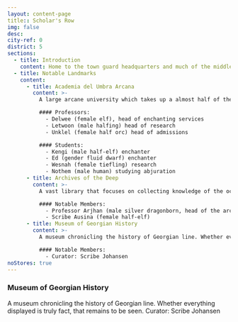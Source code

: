 ```yaml
---
layout: content-page
title:: Scholar's Row
img: false
desc:
city-ref: 0
district: 5
sections:
  - title: Introduction
    content: Home to the town guard headquarters and much of the middle class, Mid Court is a safe and prosperous district within the city.
  - title: Notable Landmarks
    content:
      - title: Academia del Umbra Arcana
        content: >-
          A large arcane university which takes up a almost half of the district on the northern end of the district. The university trains students looking to excel at the arcane, conducts research, and provides enchanting at a discounted rate (enchantments are created by students so results are mixed and destruction of items a very real possibility).

          #### Professors:
            - Delwee (female elf), head of enchanting services
            - Letwoon (male halfing) head of research
            - Unklel (female half orc) head of admissions

          #### Students:
            - Kengi (male half-elf) enchanter
            - Ed (gender fluid dwarf) enchanter
            - Wesnah (female tiefling) research
            - Nothem (male human) studying abjuration
      - title: Archives of the Deep
        content: >-
          A vast library that focuses on collecting knowledge of the ocean. Its focused oceanic knowledge includes information about aquatic animals and beasts, navigation, history, trade, and all manner of legend and lore.

          #### Notable Members:
            - Professor Arjhan (male silver dragonborn, head of the archives)
            - Scribe Ausina (female half-elf)
      - title: Museum of Georgian History
        content: >-
          A museum chronicling the history of Georgian line. Whether everything displayed is truly fact, that remains to be seen.

          #### Notable Members:
            - Curator: Scribe Johansen
noStores: true
---
```



### Museum of Georgian History
A museum chronicling the history of Georgian line. Whether everything displayed is truly fact, that remains to be seen.
Curator: Scribe Johansen
